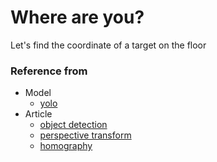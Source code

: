 # Where are you?
Let's find the coordinate of a target on the floor


### Reference from
* Model
  * [yolo](https://pjreddie.com/darknet/yolo/)
* Article
  * [object detection](https://www.pyimagesearch.com/2018/11/12/yolo-object-detection-with-opencv/)
  * [perspective transform](https://webnautes.tistory.com/1253)
  * [homography](https://zbigatron.com/mapping-camera-coordinates-to-a-2d-floor-plan/)
